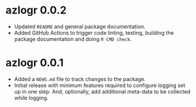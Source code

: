 # azlogr 0.0.2

* Updated `README` and general package documentation.
* Added GitHub Actions to trigger code linting, testing, building the package documentation and doing `R CMD check`.

# azlogr 0.0.1

* Added a `NEWS.md` file to track changes to the package.
* Initial release with minimum features required to configure logging set up in one step. And, optionally, add additional meta-data to be collected while logging.
